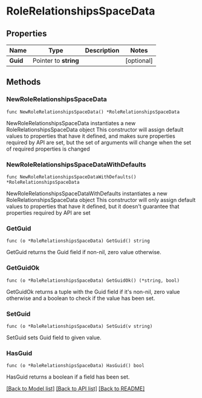 # RoleRelationshipsSpaceData

## Properties

Name | Type | Description | Notes
------------ | ------------- | ------------- | -------------
**Guid** | Pointer to **string** |  | [optional] 

## Methods

### NewRoleRelationshipsSpaceData

`func NewRoleRelationshipsSpaceData() *RoleRelationshipsSpaceData`

NewRoleRelationshipsSpaceData instantiates a new RoleRelationshipsSpaceData object
This constructor will assign default values to properties that have it defined,
and makes sure properties required by API are set, but the set of arguments
will change when the set of required properties is changed

### NewRoleRelationshipsSpaceDataWithDefaults

`func NewRoleRelationshipsSpaceDataWithDefaults() *RoleRelationshipsSpaceData`

NewRoleRelationshipsSpaceDataWithDefaults instantiates a new RoleRelationshipsSpaceData object
This constructor will only assign default values to properties that have it defined,
but it doesn't guarantee that properties required by API are set

### GetGuid

`func (o *RoleRelationshipsSpaceData) GetGuid() string`

GetGuid returns the Guid field if non-nil, zero value otherwise.

### GetGuidOk

`func (o *RoleRelationshipsSpaceData) GetGuidOk() (*string, bool)`

GetGuidOk returns a tuple with the Guid field if it's non-nil, zero value otherwise
and a boolean to check if the value has been set.

### SetGuid

`func (o *RoleRelationshipsSpaceData) SetGuid(v string)`

SetGuid sets Guid field to given value.

### HasGuid

`func (o *RoleRelationshipsSpaceData) HasGuid() bool`

HasGuid returns a boolean if a field has been set.


[[Back to Model list]](../README.md#documentation-for-models) [[Back to API list]](../README.md#documentation-for-api-endpoints) [[Back to README]](../README.md)


